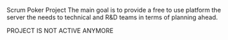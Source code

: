 Scrum Poker Project
The main goal is to provide a free to use platform the server the needs to technical and R&D teams in terms of planning ahead.

PROJECT IS NOT ACTIVE ANYMORE
